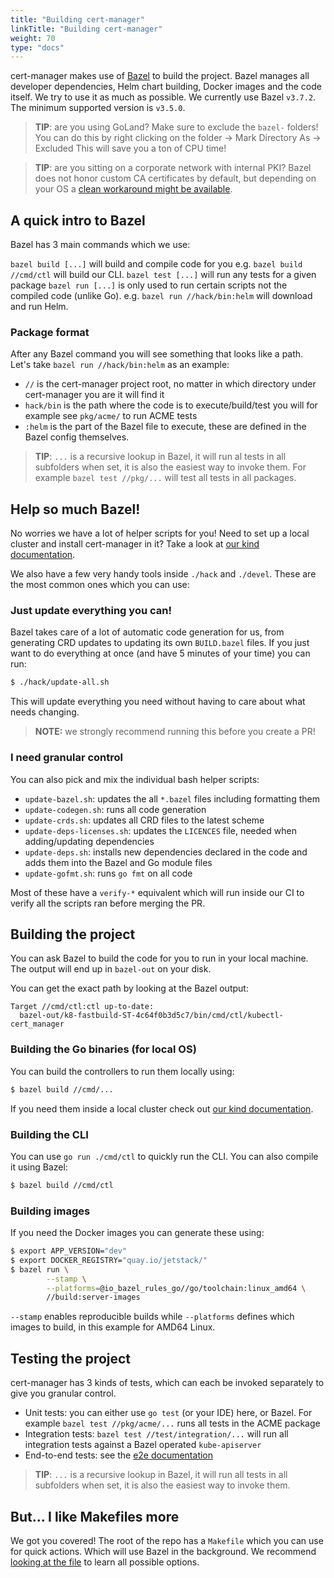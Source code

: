 ```yaml
---
title: "Building cert-manager"
linkTitle: "Building cert-manager"
weight: 70
type: "docs"
---
```


cert-manager makes use of [Bazel](https://bazel.build/) to build the project. 
Bazel manages all developer dependencies, Helm chart building, Docker images and the code itself. 
We try to use it as much as possible.
We currently use Bazel `v3.7.2`. The minimum supported version is `v3.5.0`.

> **TIP**: are you using GoLand? Make sure to exclude the `bazel-` folders! You can do this by right clicking on the folder -> Mark Directory As -> Excluded
> This will save you a ton of CPU time!

> **TIP**: are you sitting on a corporate network with internal PKI? Bazel does not honor custom CA certificates by default, but depending on your OS
> a [clean workaround might be available](https://groups.google.com/g/bazel-discuss/c/13uPDObyfQg/m/UjPbalztCQAJ).

## A quick intro to Bazel

Bazel has 3 main commands which we use:

`bazel build [...]` will build and compile code for you e.g. `bazel build //cmd/ctl` will build our CLI. 
`bazel test [...]` will run any tests for a given package
`bazel run [...]` is only used to run certain scripts not the compiled code (unlike Go). e.g. `bazel run //hack/bin:helm` will download and run Helm.

### Package format

After any Bazel command you will see something that looks like a path.
Let's take `bazel run //hack/bin:helm` as an example:

* `//` is the cert-manager project root, no matter in which directory under cert-manager you are it will find it
* `hack/bin` is the path where the code is to execute/build/test you will for example see `pkg/acme/` to run ACME tests
* `:helm` is the part of the Bazel file to execute, these are defined in the Bazel config themselves.

> **TIP**: `...` is a recursive lookup in Bazel, it will run al tests in all subfolders when set, it is also the easiest way to invoke them.
> For example `bazel test //pkg/...` will test all tests in all packages.

## Help so much Bazel!

No worries we have a lot of helper scripts for you!
Need to set up a local cluster and install cert-manager in it? Take a look at [our kind documentation](../kind/).

We also have a few very handy tools inside `./hack` and `./devel`. These are the most common ones which you can use:

### Just update everything you can!

Bazel takes care of a lot of automatic code generation for us, from generating CRD updates to updating its own `BUILD.bazel` files.
If you just want to do everything at once (and have 5 minutes of your time) you can run:

```bash 
$ ./hack/update-all.sh
```

This will update everything you need without having to care about what needs changing.

> **NOTE:** we strongly recommend running this before you create a PR!

### I need granular control 

You can also pick and mix the individual bash helper scripts:

* `update-bazel.sh`: updates the all `*.bazel` files including formatting them
* `update-codegen.sh`: runs all code generation
* `update-crds.sh`: updates all CRD files to the latest scheme
* `update-deps-licenses.sh`: updates the `LICENCES` file, needed when adding/updating dependencies
* `update-deps.sh`: installs new dependencies declared in the code and adds them into the Bazel and Go module files
* `update-gofmt.sh`: runs `go fmt` on all code

Most of these have a `verify-*` equivalent which will run inside our CI to verify all the scripts ran before merging the PR.

## Building the project

You can ask Bazel to build the code for you to run in your local machine.
The output will end up in `bazel-out` on your disk.

You can get the exact path by looking at the Bazel output:
```
Target //cmd/ctl:ctl up-to-date:
  bazel-out/k8-fastbuild-ST-4c64f0b3d5c7/bin/cmd/ctl/kubectl-cert_manager
```

### Building the Go binaries (for local OS)

You can build the controllers to run them locally using:
```bash
$ bazel build //cmd/...
```
If you need them inside a local cluster check out [our kind documentation](../kind/).

### Building the CLI

You can use `go run ./cmd/ctl` to quickly run the CLI.
You can also compile it using Bazel:
```bash
$ bazel build //cmd/ctl
```

### Building images

If you need the Docker images you can generate these using:
```bash
$ export APP_VERSION="dev"
$ export DOCKER_REGISTRY="quay.io/jetstack/"
$ bazel run \
		--stamp \
		--platforms=@io_bazel_rules_go//go/toolchain:linux_amd64 \
		//build:server-images
```

`--stamp` enables reproducible builds while `--platforms` defines which images to build, in this example for AMD64 Linux.

## Testing the project 

cert-manager has 3 kinds of tests, which can each be invoked separately to give you granular control.

* Unit tests: you can either use `go test` (or your IDE) here, or Bazel. For example `bazel test //pkg/acme/...` runs all tests in the ACME package
* Integration tests: `bazel test //test/integration/...` will run all integration tests against a Bazel operated `kube-apiserver`
* End-to-end tests: see the [e2e documentation](../e2e/)

> **TIP**: `...` is a recursive lookup in Bazel, it will run all tests in all subfolders when set, it is also the easiest way to invoke them.


## But... I like Makefiles more

We got you covered! The root of the repo has a `Makefile` which you can use for quick actions. Which will use Bazel in the background.
We recommend [looking at the file](https://github.com/jetstack/cert-manager/blob/master/Makefile) to learn all possible options.
